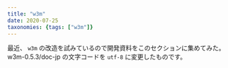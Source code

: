 ```yaml
---
title: "w3m"
date: 2020-07-25
taxonomies: {tags: ["w3m"]}
---
```


最近、 `w3m` の改造を試みているので開発資料をこのセクションに集めてみた。
w3m-0.5.3/doc-jp の文字コードを `utf-8` に変更したものです。
